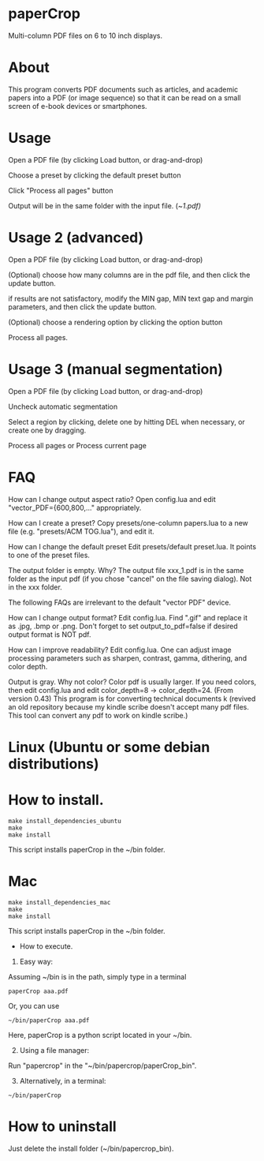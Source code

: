 # paperCrop 

Multi-column PDF files on 6 to 10 inch displays.

About
=
This program converts PDF documents such as articles, and academic papers into a PDF (or image sequence) so that it can be read on a small screen of e-book devices or smartphones.


Usage
=
Open a PDF file (by clicking Load button, or drag-and-drop)

Choose a preset by clicking the default preset button

Click "Process all pages" button

Output will be in the same folder with the input file. (~_1.pdf)_

Usage 2 (advanced)
=
Open a PDF file (by clicking Load button, or drag-and-drop)

(Optional) choose how many columns are in the pdf file, and then click the update button.

if results are not satisfactory, modify the MIN gap, MIN text gap and margin parameters, and then click the update button.

(Optional) choose a rendering option by clicking the option button

Process all pages.

Usage 3 (manual segmentation)
=
Open a PDF file (by clicking Load button, or drag-and-drop)

Uncheck automatic segmentation

Select a region by clicking, delete one by hitting DEL when necessary, or create one by dragging.

Process all pages or Process current page

FAQ
=
How can I change output aspect ratio?
  Open config.lua and edit "vector_PDF={600,800,..." appropriately.

How can I create a preset?
  Copy presets/one-column papers.lua to a new file (e.g. "presets/ACM TOG.lua"), and edit it.

How can I change the default preset
  Edit presets/default preset.lua. It points to one of the preset files.

The output folder is empty. Why?
  The output file xxx_1.pdf is in the same folder as the input pdf (if you chose "cancel" on the file saving dialog). Not in the xxx folder.


The following FAQs are irrelevant to the default "vector PDF" device.

How can I change output format?
  Edit config.lua. Find ".gif" and replace it as .jpg, .bmp or .png. Don't forget to set output_to_pdf=false if desired output format is NOT pdf.

How can I improve readability?
  Edit config.lua. One can adjust image processing parameters such as sharpen, contrast, gamma, dithering, and color depth.

Output is gray. Why not color?
  Color pdf is usually larger. If you need colors, then edit config.lua and edit color_depth=8 -> color_depth=24. (From version 0.43)
This program is for converting technical documents k
(revived an old repository because my kindle scribe doesn't accept many pdf files. This tool can convert any pdf to work on kindle scribe.)


Linux (Ubuntu or some debian distributions) 
=

# How to install.

```
make install_dependencies_ubuntu
make
make install
```

This script installs paperCrop in the ~/bin folder. 

Mac 
=
```
make install_dependencies_mac
make
make install
```

This script installs paperCrop in the ~/bin folder. 


* How to execute.

1. Easy way:

Assuming ~/bin is in the path, simply type in a terminal
```
paperCrop aaa.pdf
```
Or, you can use
```
~/bin/paperCrop aaa.pdf
```
Here, paperCrop is a python script located in your ~/bin.

2. Using a file manager:

Run "papercrop" in the "~/bin/papercrop/paperCrop_bin".

3. Alternatively, in a terminal:
```
~/bin/paperCrop
```


How to uninstall
=
Just delete the install folder (~/bin/papercrop_bin).
